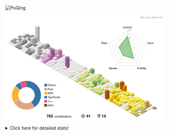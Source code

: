 ![PuQing](https://user-images.githubusercontent.com/27223114/171565019-9a56fae6-b08b-421f-99db-7e830da42371.png)

![](./profile-3d-contrib/profile-season-animate.svg)

<details>
<summary>Click here for detailed stats!</summary>

<!--START_SECTION:waka-->
![Lines of code](https://img.shields.io/badge/From%20Hello%20World%20I%27ve%20Written-1.6%20million%20lines%20of%20code-blue)

**🐱 My GitHub Data** 

> 📦 414.4 kB Used in GitHub's Storage 
 > 
> 🏆 745 Contributions in the Year 2024
 > 
> 🚫 Not Opted to Hire
 > 
> 📜 38 Public Repositories 
 > 
> 🔑 32 Private Repositories 
 > 
**I'm an Early 🐤** 

```text
🌞 Morning                641 commits         ██░░░░░░░░░░░░░░░░░░░░░░░   07.56 % 
🌆 Daytime                3701 commits        ███████████░░░░░░░░░░░░░░   43.67 % 
🌃 Evening                1962 commits        ██████░░░░░░░░░░░░░░░░░░░   23.15 % 
🌙 Night                  2171 commits        ██████░░░░░░░░░░░░░░░░░░░   25.62 % 
```


📊 **This Week I Spent My Time On** 

```text
💬 Programming Languages: 
C++                      8 hrs 44 mins       ██████░░░░░░░░░░░░░░░░░░░   23.81 % 
CLI                      6 hrs 37 mins       █████░░░░░░░░░░░░░░░░░░░░   18.02 % 
Rust                     5 hrs 34 mins       ████░░░░░░░░░░░░░░░░░░░░░   15.16 % 
Other                    5 hrs 21 mins       ████░░░░░░░░░░░░░░░░░░░░░   14.60 % 
Python                   2 hrs 36 mins       ██░░░░░░░░░░░░░░░░░░░░░░░   07.08 % 

🔥 Editors: 
VS Code                  18 hrs 48 mins      █████████████░░░░░░░░░░░░   51.25 % 
Terminal                 6 hrs 37 mins       █████░░░░░░░░░░░░░░░░░░░░   18.02 % 
Telegram                 3 hrs 40 mins       ███░░░░░░░░░░░░░░░░░░░░░░   10.03 % 
NetEaseMusic             1 hr 54 mins        █░░░░░░░░░░░░░░░░░░░░░░░░   05.19 % 
Obsidian                 1 hr 37 mins        █░░░░░░░░░░░░░░░░░░░░░░░░   04.42 % 

💻 Operating System: 
Mac                      18 hrs              ████████████░░░░░░░░░░░░░   49.06 % 
WSL                      15 hrs 57 mins      ███████████░░░░░░░░░░░░░░   43.46 % 
Linux                    2 hrs 44 mins       ██░░░░░░░░░░░░░░░░░░░░░░░   07.48 % 
```


<!--END_SECTION:waka-->
</details>
